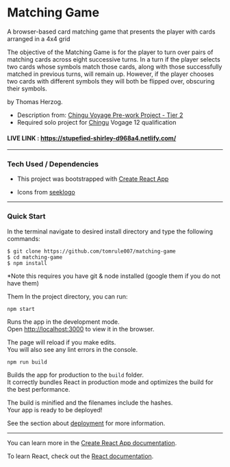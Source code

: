 # Matching Game

A browser-based card matching game that presents the player with cards arranged in a 4x4 grid

The objective of the Matching Game is for the player to turn over pairs of matching cards across eight successive turns. In a turn if the player selects two cards whose symbols match those cards, along with those successfully matched in previous turns, will remain up. However, if the player chooses two cards with different symbols they will both be flipped over, obscuring their symbols.

by Thomas Herzog.

- Description from: [Chingu Voyage Pre-work Project - Tier 2](https://github.com/chingu-voyages/voyage-prework-tier2-matching-game)
- Required solo project for [Chingu](https://chingu.io) Vogage 12 qualification

#### LIVE LINK : https://stupefied-shirley-d968a4.netlify.com/

---

### Tech Used / Dependencies

- This project was bootstrapped with [Create React App](https://github.com/facebook/create-react-app)

- Icons from [seeklogo](https://seeklogo.com)

---

### Quick Start

In the terminal navigate to desired install directory and type the following commands:
```
$ git clone https://github.com/tomrule007/matching-game
$ cd matching-game
$ npm install
```
*Note this requires you have git & node installed (google them if you do not have them)

Them In the project directory, you can run:

`npm start`

Runs the app in the development mode.<br>
Open [http://localhost:3000](http://localhost:3000) to view it in the browser.

The page will reload if you make edits.<br>
You will also see any lint errors in the console.

`npm run build`

Builds the app for production to the `build` folder.<br>
It correctly bundles React in production mode and optimizes the build for the best performance.

The build is minified and the filenames include the hashes.<br>
Your app is ready to be deployed!

See the section about [deployment](https://facebook.github.io/create-react-app/docs/deployment) for more information.

---

You can learn more in the [Create React App documentation](https://facebook.github.io/create-react-app/docs/getting-started).

To learn React, check out the [React documentation](https://reactjs.org/).
